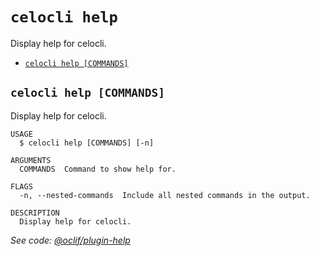 `celocli help`
==============

Display help for celocli.

* [`celocli help [COMMANDS]`](#celocli-help-commands)

## `celocli help [COMMANDS]`

Display help for celocli.

```
USAGE
  $ celocli help [COMMANDS] [-n]

ARGUMENTS
  COMMANDS  Command to show help for.

FLAGS
  -n, --nested-commands  Include all nested commands in the output.

DESCRIPTION
  Display help for celocli.
```

_See code: [@oclif/plugin-help](https://github.com/oclif/plugin-help/blob/v6.0.12/src/commands/help.ts)_
